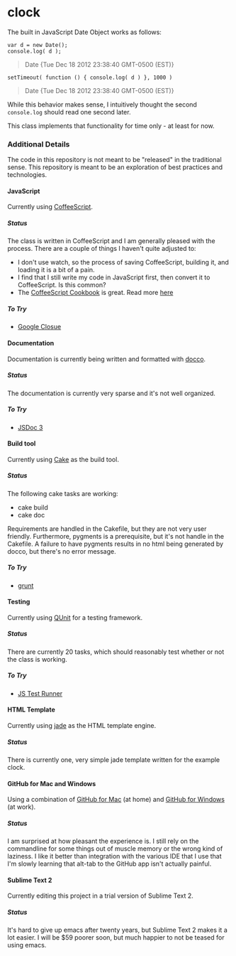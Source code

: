 clock
=====

The built in JavaScript Date Object works as follows:

```
var d = new Date();
console.log( d );
```

> Date {Tue Dec 18 2012 23:38:40 GMT-0500 (EST)}

```
setTimeout( function () { console.log( d ) }, 1000 )
```

> Date {Tue Dec 18 2012 23:38:40 GMT-0500 (EST)}

While this behavior makes sense, I intuitively thought the second ```console.log``` should read one second later.

This class implements that functionality for time only - at least for now.

### Additional Details

The code in this repository is not meant to be "released" in the traditional sense.  This repository is meant to be an exploration of best practices and technologies.

#### JavaScript

Currently using [CoffeeScript](http://coffeescript.org/).

##### Status

The class is written in CoffeeScript and I am generally pleased with the process.  There are a couple of things I haven't quite adjusted to:

 * I don't use watch, so the process of saving CoffeeScript, building it, and loading it is a bit of a pain.
 * I find that I still write my code in JavaScript first, then convert it to CoffeeScript.  Is this common?
 * The [CoffeeScript Cookbook](http://coffeescriptcookbook.com/) is great.  Read more [here](https://github.com/coffeescript-cookbook/coffeescript-cookbook.github.com)

##### To Try

 * [Google Closue](https://developers.google.com/closure/)

#### Documentation

Documentation is currently being written and formatted with [docco](https://github.com/jashkenas/docco).

##### Status

The documentation is currently very sparse and it's not well organized.

##### To Try

 * [JSDoc 3](http://usejsdoc.org/)

#### Build tool

Currently using [Cake](http://coffeescript.org/#cake) as the build tool.

##### Status

The following cake tasks are working:

 * cake build
 * cake doc

 Requirements are handled in the Cakefile, but they are not very user friendly.  Furthermore, pygments is a
 prerequisite, but it's not handle in the Cakefile.  A failure to have pygments results in no html being generated by docco, but there's no error message.

##### To Try

 * [grunt](http://gruntjs.com/)

#### Testing

Currently using [QUnit](http://qunitjs.com/) for a testing framework.

##### Status

There are currently 20 tasks, which should reasonably test whether or not the class is working.

##### To Try

 * [JS Test Runner](http://js-testrunner.codehaus.org/)

#### HTML Template

Currently using [jade](http://jade-lang.com/) as the HTML template engine.

##### Status

There is currently one, very simple jade template written for the example clock.

#### GitHub for Mac and Windows

Using a combination of [GitHub for Mac](http://mac.github.com/) (at home) and [GitHub for Windows](http://windows.github.com/) (at work).

##### Status

I am surprised at how pleasant the experience is.  I still rely on the commandline for some things out of muscle memory or the wrong kind of laziness.  I like it better than integration with the various IDE that I use that I'm slowly learning that alt-tab to the GitHub app isn't actually painful.

#### Sublime Text 2

Currently editing this project in a trial version of Sublime Text 2.

##### Status

It's hard to give up emacs after twenty years, but Sublime Text 2 makes it a lot easier.  I will be $59 poorer soon, but much happier to not be teased for using emacs.
